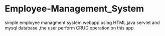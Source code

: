 # Employee-Management_System
simple employee managment system webapp using  HTML,java servlet and mysql database ,the user perform CRUD operation on this app.
